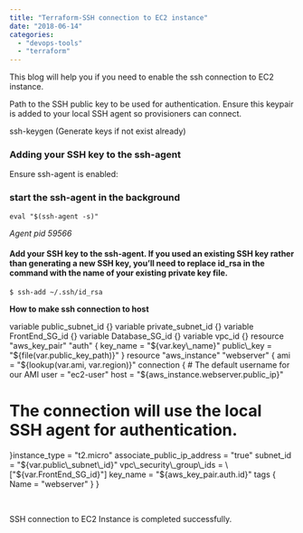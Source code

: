 ```yaml
---
title: "Terraform-SSH connection to EC2 instance"
date: "2018-06-14"
categories: 
  - "devops-tools"
  - "terraform"
---
```


This blog will help you if you need to enable the ssh connection to EC2 instance.

Path to the SSH public key to be used for authentication. Ensure this keypair is added to your local SSH agent so provisioners can connect.

ssh-keygen (Generate keys if not exist already)

### Adding your SSH key to the ssh-agent

Ensure ssh-agent is enabled:

### start the ssh-agent in the background

`eval "$(ssh-agent -s)"`

_Agent pid 59566_

#### Add your SSH key to the ssh-agent. If you used an existing SSH key rather than generating a new SSH key, you’ll need to replace id\_rsa in the command with the name of your existing private key file.

`$ ssh-add ~/.ssh/id_rsa`

**How to make ssh connection to host**

variable public\_subnet\_id {}
variable private\_subnet\_id {}
variable FrontEnd\_SG\_id {}
variable Database\_SG\_id {}
variable vpc\_id {}
resource "aws\_key\_pair" "auth" {
  key\_name   = "${var.key\_name}"
  public\_key = "${file(var.public\_key\_path)}"
}
resource "aws\_instance" "webserver" {
  ami           = "${lookup(var.ami, var.region)}"
 connection {
    # The default username for our AMI
    user = "ec2-user"
host = "${aws\_instance.webserver.public\_ip}"
# The connection will use the local SSH agent for authentication.
}instance\_type = "t2.micro"
associate\_public\_ip\_address = "true"
subnet\_id = "${var.public\_subnet\_id}"
vpc\_security\_group\_ids = \["${var.FrontEnd\_SG\_id}"\]
key\_name = "${aws\_key\_pair.auth.id}"
tags {
Name = "webserver"
}
}

 

SSH connection to EC2 Instance is completed successfully.
